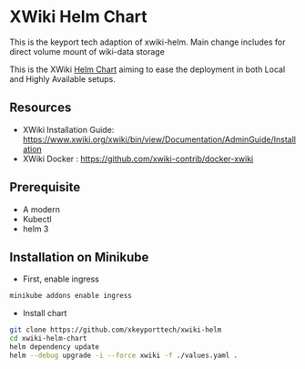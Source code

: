 # XWiki Helm Chart

This is the keyport tech adaption of xwiki-helm. Main change includes for direct volume mount of wiki-data storage

This is the XWiki [Helm Chart](https://helm.sh/docs/developing_charts) aiming to ease the deployment in both Local and Highly Available setups.  


## Resources

* XWiki Installation Guide: https://www.xwiki.org/xwiki/bin/view/Documentation/AdminGuide/Installation
* XWiki Docker : https://github.com/xwiki-contrib/docker-xwiki


## Prerequisite

* A modern
* Kubectl
* helm 3

## Installation on Minikube

* First, enable ingress

```bash
minikube addons enable ingress
```

* Install chart

```bash
git clone https://github.com/xkeyporttech/xwiki-helm
cd xwiki-helm-chart
helm dependency update
helm --debug upgrade -i --force xwiki -f ./values.yaml .
```
